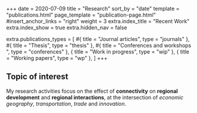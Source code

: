 +++
date = 2020-07-09
title = "Research"
sort_by = "date"
template = "publications.html"
page_template = "publication-page.html"
#insert_anchor_links = "right"
weight = 3
extra.index_title = "Recent Work"
extra.index_show = true
extra.hidden_nav = false

extra.publications_types = [
  #{ title = "Journal articles", type = "journals" },
  #{ title = "Thesis", type = "thesis" },
  #{ title = "Conferences and workshops ", type = "conferences" },
  { title = "Work in progress", type = "wip" },
  { title = "Working papers", type = "wp" },
]
+++

## Topic of interest

My research activities focus on the effect of **connectivity** on **regional development** and **regional interactions**, at the intersection of *economic geography*, *transportation*, *trade* and *innovation*.

